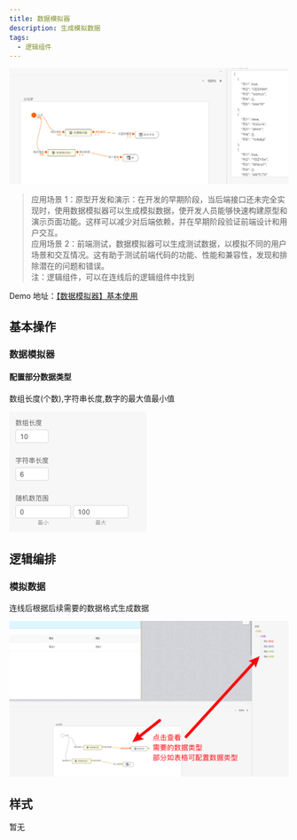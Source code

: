 ```yaml
---
title: 数据模拟器
description: 生成模拟数据
tags:
  - 逻辑组件
---
```


![image](./img/image-1.png)

> 应用场景 1：原型开发和演示：在开发的早期阶段，当后端接口还未完全实现时，使用数据模拟器可以生成模拟数据，使开发人员能够快速构建原型和演示页面功能。这样可以减少对后端依赖，并在早期阶段验证前端设计和用户交互。\
> 应用场景 2：前端测试，数据模拟器可以生成测试数据，以模拟不同的用户场景和交互情况。这有助于测试前端代码的功能、性能和兼容性，发现和排除潜在的问题和错误。\
> 注：逻辑组件，可以在连线后的逻辑组件中找到

Demo 地址：[【数据模拟器】基本使用](https://my.mybricks.world/mybricks-app-pcspa/index.html?id=476176846057541)

## 基本操作

### 数据模拟器

#### 配置部分数据类型

数组长度(个数),字符串长度,数字的最大值最小值

![image](./img/image-2.png)

## 逻辑编排

### 模拟数据

连线后根据后续需要的数据格式生成数据

![image](./img/image-3.png)

## 样式

暂无
